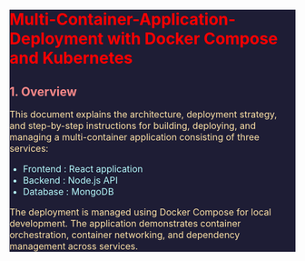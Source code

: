 <div>

<h1 style="color:red"><b> Multi-Container-Application-Deployment with Docker Compose and Kubernetes </b></h1>

<h2><b> 1. Overview </b></h2>

<p> This document explains the architecture, deployment strategy, and step-by-step instructions for building, deploying, and managing a multi-container application consisting of three services: </p>


<ul> 
<li> Frontend : React application </li>
<li> Backend : Node.js API </li>
<li> Database : MongoDB </li>
</ul>


The deployment is managed using Docker Compose for local development. The application demonstrates container orchestration, container networking, and dependency management across services.

</div>



















<!-- This is a comment -->
<style>
    p {
        font-size: 16px;
        color :rgb(255, 227, 167);
    }

    h1 {
        color :rgb(252, 3, 3);
    }
    h2, h3, h4, h5 {
        color :rgb(248, 136, 136);
    }

    div {
        background-color:rgb(30, 29, 53);
    }

    li {
        font-size: 16px;
        color :rgb(182, 251, 253);
    }
</style>
